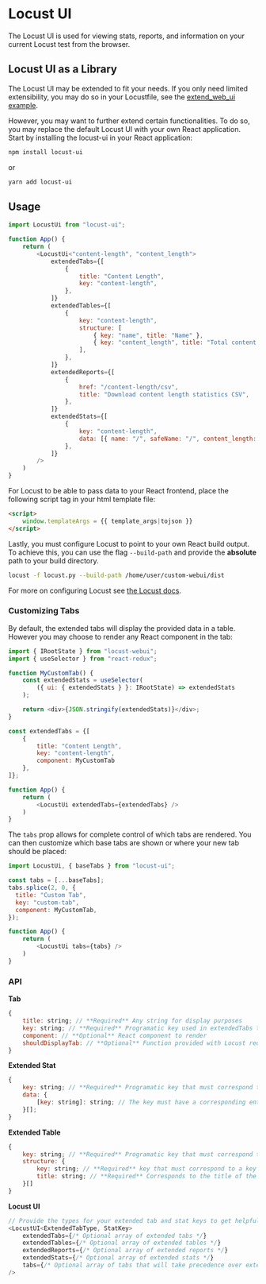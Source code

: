 # Locust UI

The Locust UI is used for viewing stats, reports, and information on your current Locust test from the browser.

## Locust UI as a Library

The Locust UI may be extended to fit your needs. If you only need limited extensibility, you may do so in your Locustfile, see the [extend_web_ui example](https://github.com/locustio/locust/blob/master/examples/extend_web_ui.py). 

However, you may want to further extend certain functionalities. To do so, you may replace the default Locust UI with your own React application. Start by installing the locust-ui in your React application:
```sh
npm install locust-ui
```
or
```sh
yarn add locust-ui
```

## Usage

```js
import LocustUi from "locust-ui";

function App() {
    return (
        <LocustUi<"content-length", "content_length">
            extendedTabs={[
                {
                    title: "Content Length",
                    key: "content-length",
                },
            ]}
            extendedTables={[
                {
                    key: "content-length",
                    structure: [
                        { key: "name", title: "Name" },
                        { key: "content_length", title: "Total content length" },
                    ],
                },
            ]}
            extendedReports={[
                {
                    href: "/content-length/csv",
                    title: "Download content length statistics CSV",
                },
            ]}
            extendedStats={[
                {
                    key: "content-length",
                    data: [{ name: "/", safeName: "/", content_length: "123" }],
                },
            ]}
        />
    )
}
```

For Locust to be able to pass data to your React frontend, place the following script tag in your html template file:
```html
<script>
    window.templateArgs = {{ template_args|tojson }}
</script>
```

Lastly, you must configure Locust to point to your own React build output. To achieve this, you can use the flag `--build-path` and provide the **absolute** path to your build directory.

```sh
locust -f locust.py --build-path /home/user/custom-webui/dist
```

For more on configuring Locust see [the Locust docs](https://docs.locust.io/en/stable/configuration.html).

### Customizing Tabs
By default, the extended tabs will display the provided data in a table. However you may choose to render any React component in the tab:
```js
import { IRootState } from "locust-webui";
import { useSelector } from "react-redux";

function MyCustomTab() {
    const extendedStats = useSelector(
        ({ ui: { extendedStats } }: IRootState) => extendedStats
    );

    return <div>{JSON.stringify(extendedStats)}</div>;
}

const extendedTabs = {[
    {
        title: "Content Length",
        key: "content-length",
        component: MyCustomTab
    },
]};

function App() {
    return (
        <LocustUi extendedTabs={extendedTabs} />
    )
}
```

The `tabs` prop allows for complete control of which tabs are rendered. You can then customize which base tabs are shown or where your new tab should be placed:
```js
import LocustUi, { baseTabs } from "locust-ui";

const tabs = [...baseTabs];
tabs.splice(2, 0, {
  title: "Custom Tab",
  key: "custom-tab",
  component: MyCustomTab,
});

function App() {
    return (
        <LocustUi tabs={tabs} />
    )
}
```

### API
**Tab**
```js
{
    title: string; // **Required** Any string for display purposes
    key: string; // **Required** Programatic key used in extendedTabs to find corresponding stats and tables
    component: // **Optional** React component to render
    shouldDisplayTab: // **Optional** Function provided with Locust redux state to output boolean
}
```
**Extended Stat**
```js
{
    key: string; // **Required** Programatic key that must correspond to a tab key
    data: {
        [key: string]: string; // The key must have a corresponding entry in the extended table structure. The value corresponds to the data to be displayed
    }[];
}
```
**Extended Table**
```js
{
    key: string; // **Required** Programatic key that must correspond to a tab key
    structure: {
        key: string; // **Required** key that must correspond to a key in the extended stat data object
        title: string; // **Required** Corresponds to the title of the column in the table
    }[]
}
```
**Locust UI**
```js
// Provide the types for your extended tab and stat keys to get helpful type hints
<LocustUI<ExtendedTabType, StatKey>
    extendedTabs={/* Optional array of extended tabs */}
    extendedTables={/* Optional array of extended tables */}
    extendedReports={/* Optional array of extended reports */}
    extendedStats={/* Optional array of extended stats */}
    tabs={/* Optional array of tabs that will take precedence over extendedTabs */}
/>
```



